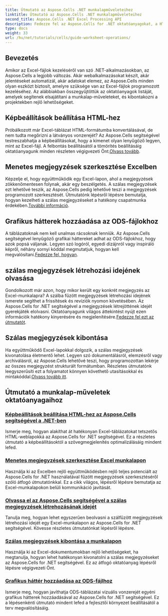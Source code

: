 ```yaml
---
title: Útmutató az Aspose.Cells .NET munkalapműveleteihez
linktitle: Útmutató az Aspose.Cells .NET munkalapműveleteihez
second_title: Aspose.Cells .NET Excel Processing API
description: Fedezze fel az Aspose.Cells for .NET oktatóanyagokat, a HTML képbeállításaitól kezdve az ODS-ben grafikus hátterek hozzáadásáig. Tanuljon lépésről lépésre útmutatók segítségével.
type: docs
weight: 33
url: /hu/net/tutorials/cells/guide-worksheet-operations/
---
```

## Bevezetés

Amikor az Excel-fájlok kezeléséről van szó .NET-alkalmazásokban, az Aspose.Cells a legjobb változás. Akár webalkalmazásokat készít, akár jelentéseket automatizál, akár adatokat elemez, az Aspose.Cells minden olyan eszközt biztosít, amelyre szüksége van az Excel-fájlok programozott kezeléséhez. Az alábbiakban összegyűjtöttük az oktatóanyagok listáját, amelyek segítenek elsajátítani a munkalap-műveleteket, és kibontakozni a projektekben rejlő lehetőségeket.

## Képbeállítások beállítása HTML-hez 
 
Próbálkozott már Excel-táblázat HTML-formátumba konvertálásával, de nem tudta megőrizni a látványos vonzerejét? Az Aspose.Cells segítségével testreszabhatja a képbeállításokat, hogy a kimenet olyan lenyűgöző legyen, mint az Excel-fájl. A felbontás beállításától a tömörítés beállításáig oktatóanyagunk minden részleten végigvezeti Önt.[Olvass tovább](./setting-image-preferences/).

## Menetes megjegyzések szerkesztése Excelben 
 
 Képzelje el, hogy együttműködik egy Excel-lapon, ahol a megjegyzések zökkenőmentesen folynak, akár egy beszélgetés. A szálas megjegyzések ezt lehetővé teszik, az Aspose.Cells pedig lehetővé teszi a megjegyzések programozott szerkesztését. Útmutatónk lépésről lépésre bemutatja, hogyan kezelheti a szálas megjegyzéseket a hatékony csapatmunka érdekében.[További információ](./editing-threaded-comments/).

## Grafikus hátterek hozzáadása az ODS-fájlokhoz
  
 A táblázatoknak nem kell unalmas rácsoknak lenniük. Az Aspose.Cells segítségével lenyűgöző grafikai háttereket adhat az ODS-fájlokhoz, hogy azok popsá váljanak. Legyen szó logóról, egyedi dizájnról vagy inspiráló képről, néhány sornyi kóddal megmutatjuk, hogyan kell megvalósítani.[Fedezze fel, hogyan](./adding-graphic-background-in-ods-file/).

## szálas megjegyzések létrehozási idejének olvasása  

 Gondolkozott már azon, hogy mikor került egy konkrét megjegyzés az Excel-munkalapra? A szálba fűzött megjegyzések létrehozási idejének ismerete segíthet a frissítések és revíziók nyomon követésében. Az Aspose.Cells for .NET segítségével a megjegyzések létrejöttének idejét gyerekjáték elolvasni. Oktatóanyagunk világos áttekintést nyújt ezen információk hatékony kinyerésére és megjelenítésére.[Fedezze fel ezt az útmutatót](./read-created-time-of-threaded-comment/).

## Szálas megjegyzések kibontása  

 Ha együttműködő Excel-lapokkal dolgozik, a szálas megjegyzések kivonatolása életmentő lehet. Legyen szó dokumentálásról, elemzésről vagy archiválásról, az Aspose.Cells lehetővé teszi, hogy programozottan lekérje az összes megjegyzést strukturált formátumban. Részletes útmutatónk leegyszerűsíti ezt a folyamatot könnyen követhető utasításokkal és mintakóddal.[Olvass tovább itt](./extract-threaded-comments/).

## Útmutató a munkalap-műveletek oktatóanyagaihoz
### [Képbeállítások beállítása HTML-hez az Aspose.Cells segítségével a .NET-ben](./setting-image-preferences/)
Ismerje meg, hogyan alakíthat át hatékonyan Excel-táblázatokat tetszetős HTML-weblapokká az Aspose.Cells for .NET segítségével. Ez a részletes útmutató a képbeállításoktól a szövegmegjelenítés optimalizálásáig mindent lefed.
### [Menetes megjegyzések szerkesztése Excel munkalapon](./editing-threaded-comments/)
Használja ki az Excelben rejlő együttműködésben rejlő teljes potenciált az Aspose.Cells for .NET használatával fűzött megjegyzések szerkesztéséről szóló átfogó útmutatónkkal. Ez a cikk világos, lépésről lépésre bemutatja az Excel-munkalapokon belüli kommunikáció javítását.
### [Olvassa el az Aspose.Cells segítségével a szálas megjegyzések létrehozásának idejét](./read-created-time-of-threaded-comment/)
Tanulja meg, hogyan lehet egyszerűen beolvasni a szálfűzött megjegyzések létrehozási idejét egy Excel-munkalapon az Aspose.Cells for .NET segítségével. Kövesse részletes útmutatónkat lépésről lépésre.
### [Szálas megjegyzések kibontása a munkalapon](./extract-threaded-comments/)
Használja ki az Excel-dokumentumokban rejlő lehetőségeket, ha megtanulja, hogyan lehet hatékonyan kivonatolni a szálas megjegyzéseket az Aspose.Cells for .NET segítségével. Ez az átfogó oktatóanyag lépésről lépésre végigvezeti Önt.
### [Grafikus háttér hozzáadása az ODS-fájlhoz](./adding-graphic-background-in-ods-file/)
Ismerje meg, hogyan javíthatja ODS-táblázatai vizuális vonzerejét egyéni grafikus hátterek hozzáadásával az Aspose.Cells for .NET segítségével. Ez a lépésenkénti útmutató mindent lefed a fejlesztői környezet beállításától a terv megvalósításáig.